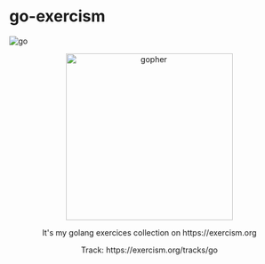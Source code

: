 # go-exercism

![go](https://img.shields.io/static/v1?label=Golang&labelColor=07a0f8&message=1.19.5&color=000000&logo=go&logoColor=ffffff&style=flat-square)

<p align="center">
  <img src="https://storage.googleapis.com/gopherizeme.appspot.com/gophers/145647db5a7b65982fde52c87113e00815aa6083.png" alt="gopher" height=300/>
</p>

<p align="center">It's my golang exercices collection on https://exercism.org</p>
<p align="center">Track: https://exercism.org/tracks/go</p>
